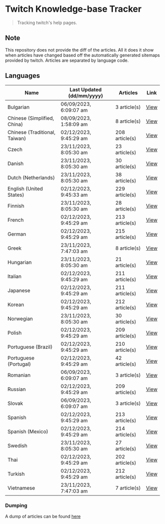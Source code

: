 # Twitch Knowledge-base Tracker
> Tracking twitch's help pages. 

## Note
This repository does not provide the diff of the articles. All it does it show when articles have changed based
off the automatically generated sitemaps provided by twitch. Articles are separated by language code.

## Languages

| Name                          | Last Updated (dd/mm/yyyy) | Articles       | Link                   |
|-------------------------------|---------------------------|----------------|------------------------|
| Bulgarian                     | 06/09/2023, 6:09:07 am    | 3 article(s)   | [View](docs/bg.md)     |
| Chinese (Simplified, China)   | 08/09/2023, 1:58:09 am    | 8 article(s)   | [View](docs/zh_CN.md)  |
| Chinese (Traditional, Taiwan) | 02/12/2023, 9:45:29 am    | 208 article(s) | [View](docs/zh_TW.md)  |
| Czech                         | 23/11/2023, 8:05:30 am    | 23 article(s)  | [View](docs/cs.md)     |
| Danish                        | 23/11/2023, 8:05:30 am    | 30 article(s)  | [View](docs/da.md)     |
| Dutch (Netherlands)           | 23/11/2023, 8:05:30 am    | 38 article(s)  | [View](docs/nl_NL.md)  |
| English (United States)       | 02/12/2023, 9:45:33 am    | 229 article(s) | [View](docs/en_US.md)  |
| Finnish                       | 23/11/2023, 8:05:30 am    | 28 article(s)  | [View](docs/fi.md)     |
| French                        | 02/12/2023, 9:45:29 am    | 213 article(s) | [View](docs/fr.md)     |
| German                        | 02/12/2023, 9:45:29 am    | 215 article(s) | [View](docs/de.md)     |
| Greek                         | 23/11/2023, 7:47:03 am    | 8 article(s)   | [View](docs/el.md)     |
| Hungarian                     | 23/11/2023, 8:05:30 am    | 21 article(s)  | [View](docs/hu.md)     |
| Italian                       | 02/12/2023, 9:45:29 am    | 211 article(s) | [View](docs/it.md)     |
| Japanese                      | 02/12/2023, 9:45:29 am    | 211 article(s) | [View](docs/ja.md)     |
| Korean                        | 02/12/2023, 9:45:29 am    | 212 article(s) | [View](docs/ko.md)     |
| Norwegian                     | 23/11/2023, 8:05:30 am    | 30 article(s)  | [View](docs/no.md)     |
| Polish                        | 02/12/2023, 9:45:29 am    | 209 article(s) | [View](docs/pl.md)     |
| Portuguese (Brazil)           | 02/12/2023, 9:45:29 am    | 210 article(s) | [View](docs/pt_BR.md)  |
| Portuguese (Portugal)         | 02/12/2023, 9:45:29 am    | 42 article(s)  | [View](docs/pt_PT.md)  |
| Romanian                      | 06/09/2023, 6:09:07 am    | 3 article(s)   | [View](docs/ro.md)     |
| Russian                       | 02/12/2023, 9:45:29 am    | 209 article(s) | [View](docs/ru.md)     |
| Slovak                        | 06/09/2023, 6:09:07 am    | 3 article(s)   | [View](docs/sk.md)     |
| Spanish                       | 02/12/2023, 9:45:29 am    | 213 article(s) | [View](docs/es.md)     |
| Spanish (Mexico)              | 02/12/2023, 9:45:29 am    | 214 article(s) | [View](docs/es_MX.md)  |
| Swedish                       | 23/11/2023, 8:05:30 am    | 27 article(s)  | [View](docs/sv.md)     |
| Thai                          | 02/12/2023, 9:45:29 am    | 202 article(s) | [View](docs/th.md)     |
| Turkish                       | 02/12/2023, 9:45:29 am    | 212 article(s) | [View](docs/tr.md)     |
| Vietnamese                    | 23/11/2023, 7:47:03 am    | 7 article(s)   | [View](docs/vi.md)     |

### Dumping
A dump of articles can be found [here](docs/RAW.md)
